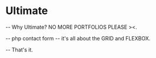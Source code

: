 # Ultimate

-- Why Ultimate? NO MORE PORTFOLIOS PLEASE ><.  

-- php contact form 
-- it's all about the GRID and FLEXBOX.  

-- That's it.  
